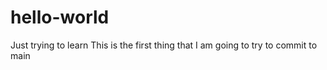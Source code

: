 # hello-world
Just trying to learn
This is the first thing that I am going to try to commit to main
